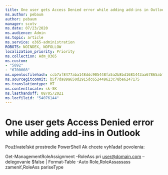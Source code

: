 ```yaml
---
title: One user gets Access Denied error while adding add-ins in Outlook
ms.author: pebaum
author: pebaum
manager: scotv
ms.date: 07/23/2020
ms.audience: Admin
ms.topic: article
ms.service: o365-administration
ROBOTS: NOINDEX, NOFOLLOW
localization_priority: Priority
ms.collection: Adm_O365
ms.custom:
- "5892"
- "6700008"
ms.openlocfilehash: ccb7af8477aba148ddc905448fa5a2b8bd1681443aa67865abfc69e1ca785f75
ms.sourcegitcommit: b5f7da89a650d2915dc652449623c78be6247175
ms.translationtype: MT
ms.contentlocale: sk-SK
ms.lasthandoff: 08/05/2021
ms.locfileid: "54076144"
---
```

# <a name="one-user-gets-access-denied-error-while-adding-add-ins-in-outlook"></a>One user gets Access Denied error while adding add-ins in Outlook

Používateľské prostredie PowerShell Ak chcete vyhľadať povolenia:

Get-ManagementRoleAssignment -RoleAss pri [user@domain.com](mailto:user@domain.com "mailto:user@domain.com") – delegovanie $false | Format-Table -Auto Role,RoleAssassass zameniť,RoleAss pariseType